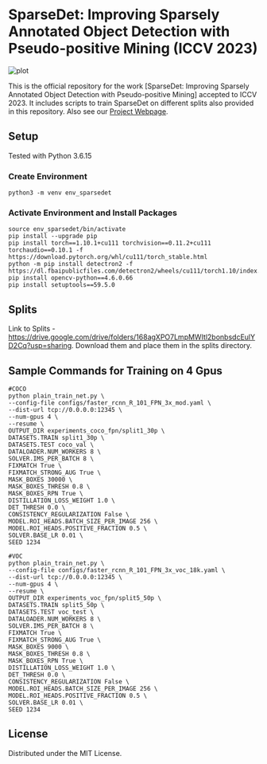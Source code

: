 # SparseDet: Improving Sparsely Annotated Object Detection with Pseudo-positive Mining (ICCV 2023)

![plot](./teaser.png)

This is the official repository for the work [SparseDet: Improving Sparsely Annotated Object Detection with Pseudo-positive Mining] accepted to ICCV 2023. It includes scripts to train SparseDet on different splits also provided in this repository. Also see our [Project Webpage](cs.umd.edu/~sakshams/SparseDet/).


## Setup
Tested with Python 3.6.15

### Create Environment
```
python3 -m venv env_sparsedet
```

### Activate Environment and Install Packages
```
source env_sparsedet/bin/activate
pip install --upgrade pip
pip install torch==1.10.1+cu111 torchvision==0.11.2+cu111 torchaudio==0.10.1 -f https://download.pytorch.org/whl/cu111/torch_stable.html
python -m pip install detectron2 -f https://dl.fbaipublicfiles.com/detectron2/wheels/cu111/torch1.10/index.html
pip install opencv-python==4.6.0.66
pip install setuptools==59.5.0
```



## Splits

Link to Splits - https://drive.google.com/drive/folders/168agXPO7LmpMWItl2bonbsdcEulYD2Cq?usp=sharing. Download them and place them in the splits directory.

## Sample Commands for Training on 4 Gpus

```
#COCO
python plain_train_net.py \
--config-file configs/faster_rcnn_R_101_FPN_3x_mod.yaml \
--dist-url tcp://0.0.0.0:12345 \
--num-gpus 4 \
--resume \
OUTPUT_DIR experiments_coco_fpn/split1_30p \
DATASETS.TRAIN split1_30p \
DATASETS.TEST coco_val \
DATALOADER.NUM_WORKERS 8 \
SOLVER.IMS_PER_BATCH 8 \
FIXMATCH True \
FIXMATCH_STRONG_AUG True \
MASK_BOXES 30000 \
MASK_BOXES_THRESH 0.8 \
MASK_BOXES_RPN True \
DISTILLATION_LOSS_WEIGHT 1.0 \
DET_THRESH 0.0 \
CONSISTENCY_REGULARIZATION False \
MODEL.ROI_HEADS.BATCH_SIZE_PER_IMAGE 256 \
MODEL.ROI_HEADS.POSITIVE_FRACTION 0.5 \
SOLVER.BASE_LR 0.01 \
SEED 1234
```

```
#VOC
python plain_train_net.py \
--config-file configs/faster_rcnn_R_101_FPN_3x_voc_18k.yaml \
--dist-url tcp://0.0.0.0:12345 \
--num-gpus 4 \
--resume \
OUTPUT_DIR experiments_voc_fpn/split5_50p \
DATASETS.TRAIN split5_50p \
DATASETS.TEST voc_test \
DATALOADER.NUM_WORKERS 8 \
SOLVER.IMS_PER_BATCH 8 \
FIXMATCH True \
FIXMATCH_STRONG_AUG True \
MASK_BOXES 9000 \
MASK_BOXES_THRESH 0.8 \
MASK_BOXES_RPN True \
DISTILLATION_LOSS_WEIGHT 1.0 \
DET_THRESH 0.0 \
CONSISTENCY_REGULARIZATION False \
MODEL.ROI_HEADS.BATCH_SIZE_PER_IMAGE 256 \
MODEL.ROI_HEADS.POSITIVE_FRACTION 0.5 \
SOLVER.BASE_LR 0.01 \
SEED 1234
```


## License
Distributed under the MIT License.
